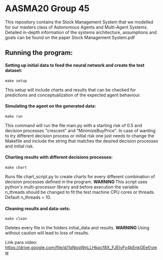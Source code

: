 # AASMA20 Group 45

This repository contains the Stock Management System that we modelled for our masters class of Autonomous Agents and Multi-Agent Systems.
Detailed in-depth information of the systems architecture, assumptions and goals can be found on the paper Stock Management System.pdf 

 ## Running the program:

#### Setting up initial data to feed the neural network and create the test dataset:

`make setup`

 This setup will include charts and results that can be checked for predictions and conceptualization of the expected agent behaviour.

#### Simulating the agent on the generated data:

`make run`

This command will run the file main.py with a starting risk of 0.5 and decision processes "crescent" and "MinimizeBuyPrice".
In case of wanting to try different decision process or initial risk one just needs to change the Makefile and include the string that matches the desired decision processes and initial risk.

#### Charting results with different decisions processes:

`make chart`

Runs file chart_script.py to create charts for every different combination of decision processes defined in the program. 
<b> WARNING </b> This script uses python's multi-processor library and before execution the variable n_threads should be changed to fit the test machine CPU cores or threads. Default n_threads = 10. 

#### Cleaning results and data-sets:

`make clean`

Deletes every file in the folders initial_data and results. 
<b> WARNING </b> Using without caution will lead to loss of results.

Link para video:
https://drive.google.com/file/d/1qNoqWnLLHkpcf8X_FJEIyFy4kEnkGEef/view